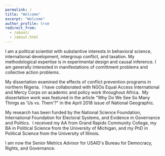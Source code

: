 ```yaml
---
permalink: /
title: "Welcome"
excerpt: "Welcome"
author_profile: true
redirect_from: 
  - /about/
  - /about.html
---
```


I am a political scientist with substantive interests in behavioral science, international development, intergroup conflict, and taxation<!--psychology, media and observational learning, learning and behavior -->. My methodological expertise is in experimental design and causal inference. I am generally interested in manifestations of comittment problems and collective action problems.

My dissertation examined the effects of conflict prevention programs in northern Nigeria.  I have collaborated with NGOs Equal Access International and Mercy Corps on academic and policy work throughout Africa.  My dissertation work was featured in the article "Why Do We See So Many Things as 'Us vs. Them'?" in the April 2018 issue of National Geographic.

My research has been funded by the National Science Foundation, International Foundation for Electoral Systems, and Evidence in Governance and Politics.  I received my AA from Grand Rapids Community College, my BA in Political Science from the University of Michigan, and my PhD in Political Science from the University of Illinois.

I am now the Senior Metrics Advisor for USAID's Bureau for Democracy, Rights, and Governance.
